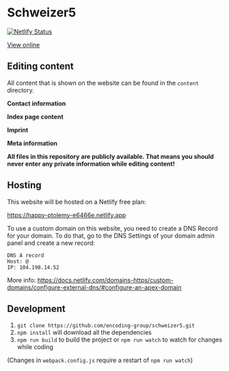 # Schweizer5

[![Netlify Status](https://api.netlify.com/api/v1/badges/346ab156-e921-4b28-af98-e2a0ce2c2c61/deploy-status)](https://app.netlify.com/sites/happy-ptolemy-e6466e/deploys)

[View online](https://schweizer5.de/)

## Editing content

All content that is shown on the website can be found in the `content` directory.

**Contact information**

**Index page content**

**Imprint**

**Meta information**

**All files in this repository are publicly available. That means you should never enter any private information while editing content!**

## Hosting

This website will be hosted on a Netlify free plan:

https://happy-ptolemy-e6466e.netlify.app

To use a custom domain on this website, you need to create a DNS Record for your domain. To do that, go to the DNS Settings of your domain admin panel and create a new record:

```
DNS A record
Host: @
IP: 104.198.14.52
```

More info: https://docs.netlify.com/domains-https/custom-domains/configure-external-dns/#configure-an-apex-domain

## Development

1. `git clone https://github.com/encoding-group/schweizer5.git`
2. `npm install` will download all the dependencies
3. `npm run build` to build the project or `npm run watch` to watch for changes while coding

(Changes in `webpack.config.js` require a restart of `npm run watch`)
